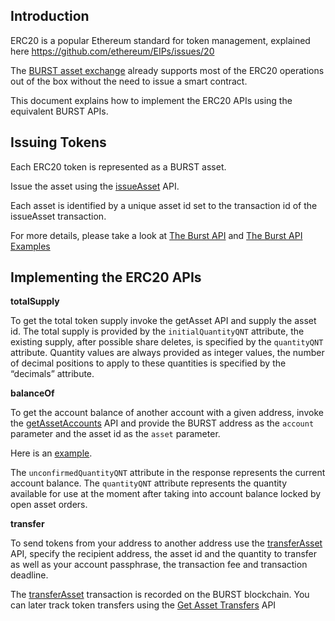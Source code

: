 Introduction
------------

ERC20 is a popular Ethereum standard for token management, explained here <https://github.com/ethereum/EIPs/issues/20>

The [BURST asset exchange](asset-exchange.md) already supports most of the ERC20 operations out of the box without the need to issue a smart contract.

This document explains how to implement the ERC20 APIs using the equivalent BURST APIs.

Issuing Tokens
--------------

Each ERC20 token is represented as a BURST asset.

Issue the asset using the [issueAsset](the-burst-api-issue-asset.md) API.

Each asset is identified by a unique asset id set to the transaction id of the issueAsset transaction.

For more details, please take a look at [The Burst API](the-burst-api.md) and [The Burst API Examples](the-burst-api-examples.md)

Implementing the ERC20 APIs
---------------------------

**totalSupply**

To get the total token supply invoke the getAsset API and supply the asset id. The total supply is provided by the `initialQuantityQNT` attribute, the existing supply, after possible share deletes, is specified by the `quantityQNT` attribute. Quantity values are always provided as integer values, the number of decimal positions to apply to these quantities is specified by the “decimals” attribute.

**balanceOf**

To get the account balance of another account with a given address, invoke the [getAssetAccounts](the-burst-api-get-asset-accounts.md) API and provide the BURST address as the `account` parameter and the asset id as the `asset` parameter.

Here is an [example](the-burst-api-examples-get-asset-accounts.md).

The `unconfirmedQuantityQNT` attribute in the response represents the current account balance. The `quantityQNT` attribute represents the quantity available for use at the moment after taking into account balance locked by open asset orders.

**transfer**

To send tokens from your address to another address use the [transferAsset](the-burst-api-transfer-asset.md) API, specify the recipient address, the asset id and the quantity to transfer as well as your account passphrase, the transaction fee and transaction deadline.

The [transferAsset](the-burst-api-transfer-asset.md) transaction is recorded on the BURST blockchain. You can later track token transfers using the [Get Asset Transfers](the-burst-api-get-asset-transfers.md) API
